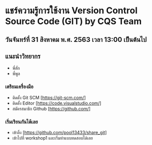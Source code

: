 # แชร์ความรู้การใช้งาน Version Control Source Code (GIT) by CQS Team
## วันจันทร์ที่ 31 สิงหาคม พ.ศ. 2563 เวลา 13:00 เป็นต้นไป
## แนะนำวิทยากร 
- พี่สัก 
- พี่พูล
### เตรียมเครื่องมือ
- ติดตั้ง Git SCM [https://git-scm.com/]
- ติดตั้ง Editor [https://code.visualstudio.com/]
- สมัครสมาชิก Github [https://github.com/]

### เริ่มเรียนกันได้เลย
- เข้าลิ้ง [https://github.com/pool13433/share_git]
- เข้าไปที่ workshop1 และเริ่มทำแบบทดสอบได้เลย
